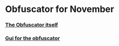 # Obfuscator for November

### [The Obfuscator itself](obfuscator/)
### [Gui for the obfuscator](gui/)

